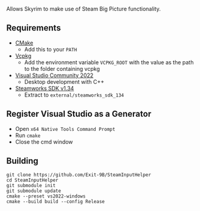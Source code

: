 Allows Skyrim to make use of Steam Big Picture functionality.

## Requirements
* [CMake](https://cmake.org/)
	* Add this to your `PATH`
* [Vcpkg](https://github.com/microsoft/vcpkg)
	* Add the environment variable `VCPKG_ROOT` with the value as the path to the folder containing vcpkg
* [Visual Studio Community 2022](https://visualstudio.microsoft.com/)
	* Desktop development with C++
* [Steamworks SDK v1.34](https://partner.steamgames.com/downloads/list)
	* Extract to `external/steamworks_sdk_134`

## Register Visual Studio as a Generator
* Open `x64 Native Tools Command Prompt`
* Run `cmake`
* Close the cmd window

## Building
```
git clone https://github.com/Exit-9B/SteamInputHelper
cd SteamInputHelper
git submodule init
git submodule update
cmake --preset vs2022-windows
cmake --build build --config Release
```
